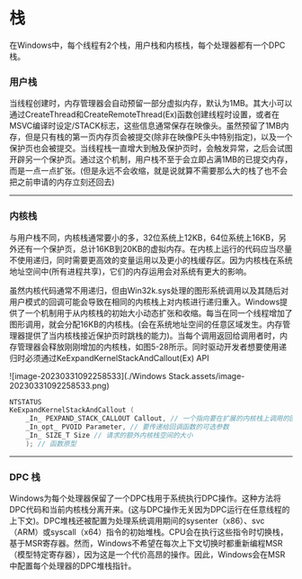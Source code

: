 # 栈

在Windows中，每个线程有2个栈，用户栈和内核栈，每个处理器都有一个DPC栈。

### 用户栈

当线程创建时，内存管理器会自动预留一部分虚拟内存，默认为1MB。其大小可以通过CreateThread和CreateRemoteThread(Ex)函数创建线程时设置，或者在MSVC编译时设定/STACK标志，这些信息通常保存在映像头。虽然预留了1MB内存，但是只有栈的第一页内存页会被提交(除非在映像PE头中特别指定)，以及一个保护页也会被提交。当线程栈一直增大到触及保护页时，会触发异常，之后会试图开辟另一个保护页。通过这个机制，用户栈不至于会立即占满1MB的已提交内存，而是一点一点扩张。(但是永远不会收缩，就是说就算不需要那么大的栈了也不会把之前申请的内存立刻还回去)

---

### 内核栈

与用户栈不同，内核栈通常要小的多，32位系统上12KB，64位系统上16KB，另外还有一个保护页，总计16KB到20KB的虚拟内存。在内核上运行的代码应当尽量不使用递归，同时需要更高效的变量运用以及更小的栈缓存区。因为内核栈在系统地址空间中(所有进程共享)，它们的内存运用会对系统有更大的影响。

虽然内核代码通常不用递归，但由Win32k.sys处理的图形系统调用以及其随后对用户模式的回调可能会导致在相同的内核栈上对内核进行递归重入。Windows提供了一个机制用于从内核栈的初始大小动态扩张和收缩。每当在同一个线程增加了图形调用，就会分配16KB的内核栈。(会在系统地址空间的任意区域发生。内存管理器提供了当内核栈接近保护页时跳栈的能力)。当每个调用返回给调用者时，内存管理器会释放刚刚增加的内核栈，如图5-28所示。同时驱动开发者想要使用递归时必须通过KeExpandKernelStackAndCallout(Ex) API

![image-20230331092258533](./Windows Stack.assets/image-20230331092258533.png)

```c
NTSTATUS
KeExpandKernelStackAndCallout (
    _In_ PEXPAND_STACK_CALLOUT Callout, // 一个指向要在扩展的内核栈上调用的回调函数的指针
    _In_opt_ PVOID Parameter, // 要传递给回调函数的可选参数
    _In_ SIZE_T Size // 请求的额外内核栈空间的大小
    ); // 函数原型

```

---

### DPC 栈

Windows为每个处理器保留了一个DPC栈用于系统执行DPC操作。这种方法将DPC代码和当前内核栈分离开来。(这与DPC操作无关因为DPC运行在任意线程的上下文)。DPC堆栈还被配置为处理系统调用期间的sysenter（x86）、svc（ARM）或syscall（x64）指令的初始堆栈。CPU会在执行这些指令时切换栈，基于MSR寄存器。然而，Windows不希望在每次上下文切换时都重新编程MSR（模型特定寄存器），因为这是一个代价高昂的操作。因此，Windows会在MSR中配置每个处理器的DPC堆栈指针。

